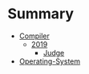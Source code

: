 # Summary

* [Compiler](Overview.md)
    * [2019](grades/2019/overview.md)
        * [Judge](grades/2019/judge.md)
* [Operating-System](acmOS_Overview.md)